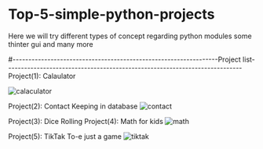 # Top-5-simple-python-projects
Here we will try different types of concept regarding python modules some thinter gui and many more   



#-----------------------------------------------------------------Project list---------------------------------------------------------------------------
Project(1): Calaulator

![calaculator](https://user-images.githubusercontent.com/61034696/134322727-f2f47a90-a5f3-4d6a-bd12-64c7014a53b4.PNG)

Project(2): Contact Keeping in database
![contact](https://user-images.githubusercontent.com/61034696/134323029-f359e2ba-46ea-40b6-8e44-594543d97386.PNG)

Project(3): Dice Rolling
Project(4): Math for kids
![math](https://user-images.githubusercontent.com/61034696/134323139-71332415-75d7-4701-84b9-d46271b93ce8.PNG)

Project(5): TikTak To-e just a game
![tiktak](https://user-images.githubusercontent.com/61034696/134323196-69f661a9-6b06-4238-a013-1a856e27cdc8.PNG)

